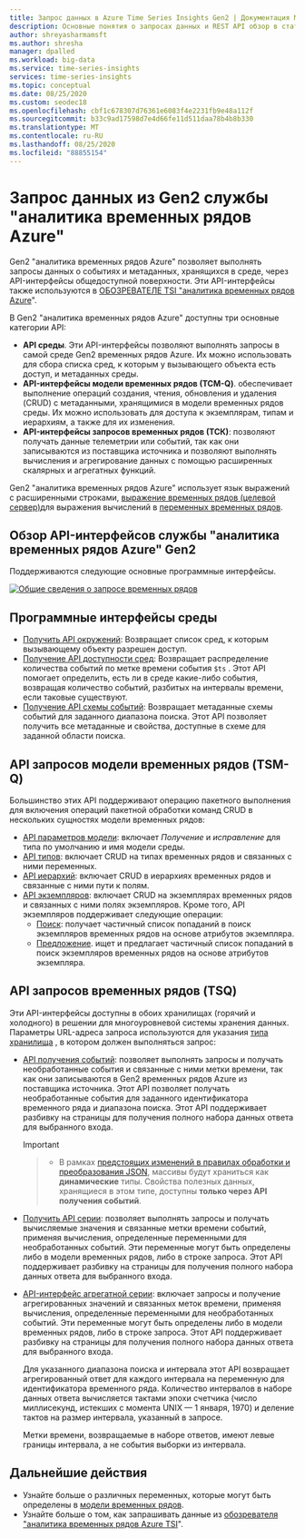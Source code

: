 ```yaml
---
title: Запрос данных в Azure Time Series Insights Gen2 | Документация Майкрософт
description: Основные понятия о запросах данных и REST API обзор в статье Azure Time Series Insights Gen2.
author: shreyasharmamsft
ms.author: shresha
manager: dpalled
ms.workload: big-data
ms.service: time-series-insights
services: time-series-insights
ms.topic: conceptual
ms.date: 08/25/2020
ms.custom: seodec18
ms.openlocfilehash: cbf1c678307d76361e6083f4e2231fb9e48a112f
ms.sourcegitcommit: b33c9ad17598d7e4d66fe11d511daa78b4b8b330
ms.translationtype: MT
ms.contentlocale: ru-RU
ms.lasthandoff: 08/25/2020
ms.locfileid: "88855154"
---
```

# <a name="querying-data-from-azure-time-series-insights-gen2"></a>Запрос данных из Gen2 службы "аналитика временных рядов Azure"

Gen2 "аналитика временных рядов Azure" позволяет выполнять запросы данных о событиях и метаданных, хранящихся в среде, через API-интерфейсы общедоступной поверхности. Эти API-интерфейсы также используются в [ОБОЗРЕВАТЕЛЕ TSI "аналитика временных рядов Azure](https://docs.microsoft.com/azure/time-series-insights/time-series-insights-update-explorer)".

В Gen2 "аналитика временных рядов Azure" доступны три основные категории API:

* **API среды**. Эти API-интерфейсы позволяют выполнять запросы в самой среде Gen2 временных рядов Azure. Их можно использовать для сбора списка сред, к которым у вызывающего объекта есть доступ, и метаданных среды.
* **API-интерфейсы модели временных рядов (ТСМ-Q)**. обеспечивает выполнение операций создания, чтения, обновления и удаления (CRUD) с метаданными, хранящимися в модели временных рядов среды. Их можно использовать для доступа к экземплярам, типам и иерархиям, а также для их изменения.
* **API-интерфейсы запросов временных рядов (ТСК)**: позволяют получать данные телеметрии или событий, так как они записываются из поставщика источника и позволяют выполнять вычисления и агрегирование данных с помощью расширенных скалярных и агрегатных функций.

Gen2 "аналитика временных рядов Azure" использует язык выражений с расширенными строками, [выражение временных рядов (целевой сервер)](https://docs.microsoft.com/rest/api/time-series-insights/reference-time-series-expression-syntax)для выражения вычислений в [переменных временных рядов](./concepts-variables.md).

## <a name="azure-time-series-insights-gen2-apis-overview"></a>Обзор API-интерфейсов службы "аналитика временных рядов Azure" Gen2

Поддерживаются следующие основные программные интерфейсы.

[![Общие сведения о запросе временных рядов](media/v2-update-tsq/tsq.png)](media/v2-update-tsq/tsq.png#lightbox)

## <a name="environment-apis"></a>Программные интерфейсы среды

* [Получить API окружений](https://docs.microsoft.com/rest/api/time-series-insights/management(gen1/gen2)/accesspolicies/listbyenvironment): Возвращает список сред, к которым вызывающему объекту разрешен доступ.
* [Получение API доступности сред](https://docs.microsoft.com/rest/api/time-series-insights/dataaccessgen2/query/getavailability): Возвращает распределение количества событий по метке времени события `$ts` . Этот API помогает определить, есть ли в среде какие-либо события, возвращая количество событий, разбитых на интервалы времени, если таковые существуют.
* [Получение API схемы событий](https://docs.microsoft.com/rest/api/time-series-insights/dataaccessgen2/query/geteventschema): Возвращает метаданные схемы событий для заданного диапазона поиска. Этот API позволяет получить все метаданные и свойства, доступные в схеме для заданной области поиска.

## <a name="time-series-model-query-tsm-q-apis"></a>API запросов модели временных рядов (TSM-Q)

Большинство этих API поддерживают операцию пакетного выполнения для включения операций пакетной обработки команд CRUD в нескольких сущностях модели временных рядов:

* [API параметров модели](https://docs.microsoft.com/rest/api/time-series-insights/reference-model-apis): включает *Получение* и *исправление* для типа по умолчанию и имя модели среды.
* [API типов](https://docs.microsoft.com/rest/api/time-series-insights/reference-model-apis#types-api): включает CRUD на типах временных рядов и связанных с ними переменных.
* [API иерархий](https://docs.microsoft.com/rest/api/time-series-insights/reference-model-apis#hierarchies-api): включает CRUD в иерархиях временных рядов и связанные с ними пути к полям.
* [API экземпляров](https://docs.microsoft.com/rest/api/time-series-insights/reference-model-apis#instances-api): включает CRUD на экземплярах временных рядов и связанных с ними полях экземпляров. Кроме того, API экземпляров поддерживает следующие операции:
  * [Поиск](https://docs.microsoft.com/rest/api/time-series-insights/dataaccessgen2/timeseriesinstances/search): получает частичный список попаданий в поиск экземпляров временных рядов на основе атрибутов экземпляра.
  * [Предложение](https://docs.microsoft.com/rest/api/time-series-insights/dataaccessgen2/timeseriesinstances/suggest). ищет и предлагает частичный список попаданий в поиск экземпляров временных рядов на основе атрибутов экземпляра.

## <a name="time-series-query-tsq-apis"></a>API запросов временных рядов (TSQ)

Эти API-интерфейсы доступны в обоих хранилищах (горячий и холодного) в решении для многоуровневой системы хранения данных. Параметры URL-адреса запроса используются для указания [типа хранилища](https://docs.microsoft.com/rest/api/time-series-insights/dataaccessgen2/query/execute#uri-parameters) , в котором должен выполняться запрос:

* [API получения событий](https://docs.microsoft.com/rest/api/time-series-insights/dataaccessgen2/query/execute#getevents): позволяет выполнять запросы и получать необработанные события и связанные с ними метки времени, так как они записываются в Gen2 временных рядов Azure из поставщика источника. Этот API позволяет получать необработанные события для заданного идентификатора временного ряда и диапазона поиска. Этот API поддерживает разбивку на страницы для получения полного набора данных ответа для выбранного входа.

  > [!IMPORTANT]

  > * В рамках [предстоящих изменений в правилах обработки и преобразования JSON](https://docs.microsoft.com/azure/time-series-insights/ingestion-rules-update), массивы будут храниться как **динамические** типы. Свойства полезных данных, хранящиеся в этом типе, доступны **только через API получения событий**.

* [Получить API серии](https://docs.microsoft.com/rest/api/time-series-insights/dataaccessgen2/query/execute#getseries): позволяет выполнять запросы и получать вычисляемые значения и связанные метки времени событий, применяя вычисления, определенные переменными для необработанных событий. Эти переменные могут быть определены либо в модели временных рядов, либо в строке запроса. Этот API поддерживает разбивку на страницы для получения полного набора данных ответа для выбранного входа.

* [API-интерфейс агрегатной серии](https://docs.microsoft.com/rest/api/time-series-insights/dataaccessgen2/query/execute#aggregateseries): включает запросы и получение агрегированных значений и связанных меток времени, применяя вычисления, определенные переменными для необработанных событий. Эти переменные могут быть определены либо в модели временных рядов, либо в строке запроса. Этот API поддерживает разбивку на страницы для получения полного набора данных ответа для выбранного входа.
  
  Для указанного диапазона поиска и интервала этот API возвращает агрегированный ответ для каждого интервала на переменную для идентификатора временного ряда. Количество интервалов в наборе данных ответа вычисляется тактами эпохи счетчика (число миллисекунд, истекших с момента UNIX — 1 января, 1970) и деление тактов на размер интервала, указанный в запросе.

  Метки времени, возвращаемые в наборе ответов, имеют левые границы интервала, а не события выборки из интервала.

## <a name="next-steps"></a>Дальнейшие действия

* Узнайте больше о различных переменных, которые могут быть определены в [модели временных рядов](https://docs.microsoft.com/azure/time-series-insights/time-series-insights-update-tsm).
* Узнайте больше о том, как запрашивать данные из [обозревателя "аналитика временных рядов Azure TSI](https://docs.microsoft.com/azure/time-series-insights/time-series-insights-update-explorer)".
